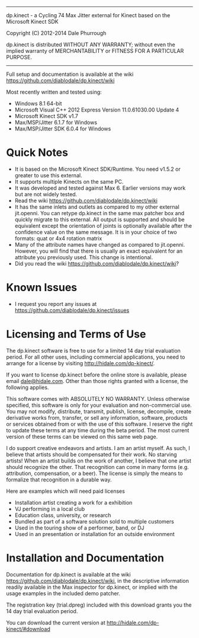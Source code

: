 ****************************************************************************
  dp.kinect - a Cycling 74 Max Jitter external for Kinect based on the Microsoft Kinect SDK

  Copyright (C) 2012-2014 Dale Phurrough

  dp.kinect is distributed WITHOUT ANY WARRANTY; without even the implied
	warranty of MERCHANTABILITY or FITNESS FOR A PARTICULAR PURPOSE.
****************************************************************************

Full setup and documentation is available at the wiki https://github.com/diablodale/dp.kinect/wiki

Most recently written and tested using:
- Windows 8.1 64-bit
- Microsoft Visual C++ 2012 Express Version 11.0.61030.00 Update 4
- Microsoft Kinect SDK v1.7
- Max/MSP/Jitter 6.1.7 for Windows
- Max/MSP/Jitter SDK 6.0.4 for Windows

Quick Notes
============

* It is based on the Microsoft Kinect SDK/Runtime. You need v1.5.2 or greater to use this external.
* It supports multiple Kinects on the same PC.
* It was developed and tested against Max 6. Earlier versions may work but are not widely tested.
* Read the wiki https://github.com/diablodale/dp.kinect/wiki
* It has the same inlets and outlets as compared to my other external jit.openni. You can retype
  dp.kinect in the same max patcher box and quickly migrate to this external.
  All output is supported and should be equivalent except the orientation of joints is optionally
  available after the confidence value on the same message.
  It is in your choice of two formats: quat or 4x4 rotation matrix
* Many of the attribute names have changed as compared to jit.openni. However, you will find
  that there is usually an exact equivalent for an attribute you previously used. This change
  is intentional.
* Did you read the wiki https://github.com/diablodale/dp.kinect/wiki?

Known Issues
============

* I request you report any issues at https://github.com/diablodale/dp.kinect/issues

Licensing and Terms of Use
==========================

The dp.kinect software is free to use for a limited 14 day trial evaluation period. For all other
uses, including commercial applications, you need to arrange for a license by visiting
http://hidale.com/dp-kinect/.

If you want to license dp.kinect before the online store is available, please email dale@hidale.com.
Other than those rights granted with a license, the following applies.

This software comes with ABSOLUTELY NO WARRANTY. Unless otherwise specified, this software is only
for your evaluation and non-commercial use. You may not modify, distribute, transmit, publish,
license, decompile, create derivative works from, transfer, or sell any information, software,
products or services obtained from or with the use of this software. I reserve the right to update
these terms at any time during the beta period. The most current version of these terms can be
viewed on this same web page.

I do support creative endeavors and artists. I am an artist myself. As such, I believe that artists
should be compensated for their work. No starving artists! When an artist builds on the work of
another, I believe that one artist should recognize the other. That recognition can come in many
forms (e.g. attribution, compensation, or a beer). The license is simply the means to formalize
that recognition in a durable way.

Here are examples which will need paid licenses
* Installation artist creating a work for a exhibition
* VJ performing in a local club
* Education class, university, or research
* Bundled as part of a software solution sold to multiple customers
* Used in the touring show of a performer, band, or DJ
* Used in an presentation or installation for an outside environment

Installation and Documentation
==============================

Documentation for dp.kinect is available at the wiki https://github.com/diablodale/dp.kinect/wiki,
in the descriptive information readily available in the Max inspector for dp.kinect, or implied
with the usage examples in the included demo patcher.

The registration key (trial.dpreg) included with this download grants you the 14 day trial
evaluation period.

You can download the current version at http://hidale.com/dp-kinect/#download
